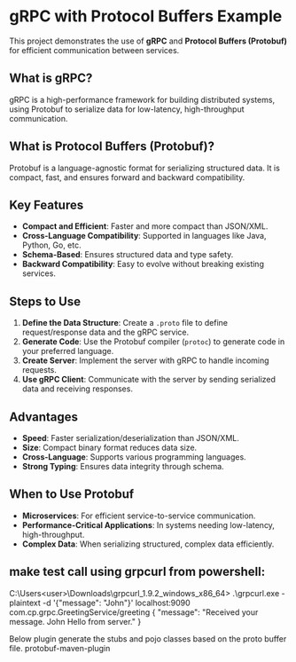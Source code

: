 # gRPC with Protocol Buffers Example

This project demonstrates the use of **gRPC** and **Protocol Buffers (Protobuf)** for efficient communication between services.

## **What is gRPC?**
gRPC is a high-performance framework for building distributed systems, using Protobuf to serialize data for low-latency, high-throughput communication.

## **What is Protocol Buffers (Protobuf)?**
Protobuf is a language-agnostic format for serializing structured data. It is compact, fast, and ensures forward and backward compatibility.

## **Key Features**
- **Compact and Efficient**: Faster and more compact than JSON/XML.
- **Cross-Language Compatibility**: Supported in languages like Java, Python, Go, etc.
- **Schema-Based**: Ensures structured data and type safety.
- **Backward Compatibility**: Easy to evolve without breaking existing services.

## **Steps to Use**
1. **Define the Data Structure**: Create a `.proto` file to define request/response data and the gRPC service.
2. **Generate Code**: Use the Protobuf compiler (`protoc`) to generate code in your preferred language.
3. **Create Server**: Implement the server with gRPC to handle incoming requests.
4. **Use gRPC Client**: Communicate with the server by sending serialized data and receiving responses.

## **Advantages**
- **Speed**: Faster serialization/deserialization than JSON/XML.
- **Size**: Compact binary format reduces data size.
- **Cross-Language**: Supports various programming languages.
- **Strong Typing**: Ensures data integrity through schema.

## **When to Use Protobuf**
- **Microservices**: For efficient service-to-service communication.
- **Performance-Critical Applications**: In systems needing low-latency, high-throughput.
- **Complex Data**: When serializing structured, complex data efficiently.

## **make test call using grpcurl from powershell:**

C:\Users\<user>\Downloads\grpcurl_1.9.2_windows_x86_64> .\grpcurl.exe -plaintext -d '{\"message\": \"John\"}' localhost:9090 com.cp.grpc.GreetingService/greeting
{
  "message": "Received your message. John Hello from server."
}

Below plugin generate the stubs and pojo classes based on the proto buffer file.
   <artifactId>protobuf-maven-plugin</artifactId>
